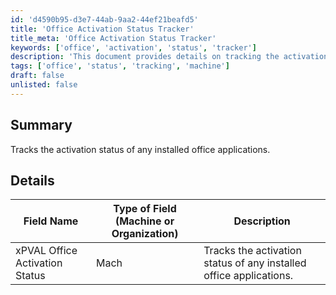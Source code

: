 ```yaml
---
id: 'd4590b95-d3e7-44ab-9aa2-44ef21beafd5'
title: 'Office Activation Status Tracker'
title_meta: 'Office Activation Status Tracker'
keywords: ['office', 'activation', 'status', 'tracker']
description: 'This document provides details on tracking the activation status of installed Office applications, including a specific field for monitoring this status on machines.'
tags: ['office', 'status', 'tracking', 'machine']
draft: false
unlisted: false
---
```

## Summary

Tracks the activation status of any installed office applications.

## Details

| Field Name                     | Type of Field (Machine or Organization) | Description                                        |
|--------------------------------|------------------------------------------|----------------------------------------------------|
| xPVAL Office Activation Status  | Mach                                     | Tracks the activation status of any installed office applications. |







